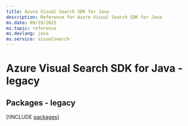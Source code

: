 ```yaml
---
title: Azure Visual Search SDK for Java
description: Reference for Azure Visual Search SDK for Java
ms.date: 09/19/2025
ms.topic: reference
ms.devlang: java
ms.service: visualsearch
---
```

# Azure Visual Search SDK for Java - legacy
## Packages - legacy
[!INCLUDE [packages](visual-search-index.md)]